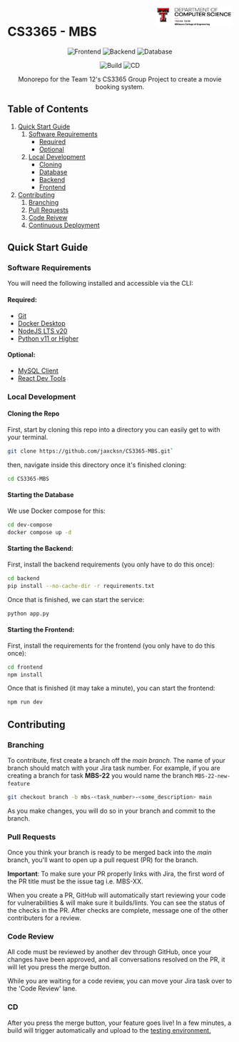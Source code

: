 <div align="center">
<picture>
         <source media="(prefers-color-scheme: dark)" srcset="https://raw.githubusercontent.com/jaxcksn/jaxcksn/main/files/ttu_cs_dark.png">
        <img alt="Texas Tech Computer Science - Whitacre College of Engineering" src="https://raw.githubusercontent.com/jaxcksn/jaxcksn/main/files/ttu_cs_light.png" width="34%" align="right">
</picture>
</div>

# CS3365 - MBS

<div align='center'>

![Frontend](https://flat.badgen.net/static/Frontend/React/blue)
![Backend](https://flat.badgen.net/static/Backend/Flask/blue)
![Database](https://flat.badgen.net/static/Database/MySQL/blue)

![Build](https://flat.badgen.net/github/checks/jaxcksn/cs3365-mbs/main/build-frontend?label=Build)
![CD](https://flat.badgen.net/github/checks/jaxcksn/cs3365-mbs/main/build-and-deploy?label=CD)

Monorepo for the Team 12's CS3365 Group Project to create a movie booking system.

</div>

## Table of Contents

1. [Quick Start Guide](#quick-start-guide)
   1. [Software Requirements](#software-requirements)
      - [Required](#required)
      - [Optional](#optional)
   2. [Local Development](#local-development)
      - [Cloning](#cloning-the-repo)
      - [Database](#starting-the-database)
      - [Backend](#starting-the-backend)
      - [Frontend](#starting-the-frontend)
2. [Contributing](#contributing)
   1. [Branching](#branching)
   2. [Pull Requests](#pull-requests)
   3. [Code Reivew](#code-review)
   4. [Continuous Deployment](#cd)

## Quick Start Guide

### Software Requirements

You will need the following installed and accessible via the CLI:

#### Required:

- [Git](https://git-scm.com/downloads)
- [Docker Desktop](https://www.docker.com/products/docker-desktop/)
- [NodeJS LTS v20](https://nodejs.org/en)
- [Python v11 or Higher](https://www.python.org/downloads/)

#### Optional:

- [MySQL Client](https://dev.mysql.com/downloads/mysql/)
- [React Dev Tools](https://chromewebstore.google.com/detail/react-developer-tools)

### Local Development

#### Cloning the Repo

First, start by cloning this repo into a directory you can easily get to with your terminal.

```bash
git clone https://github.com/jaxcksn/CS3365-MBS.git`
```

then, navigate inside this directory once it's finished cloning:

```bash
cd CS3365-MBS
```

#### Starting the Database

We use Docker compose for this:

```bash
cd dev-compose
docker compose up -d
```

#### Starting the Backend:

First, install the backend requirements (you only have to do this once):

```bash
cd backend
pip install --no-cache-dir -r requirements.txt
```

Once that is finished, we can start the service:

```bash
python app.py
```

#### Starting the Frontend:

First, install the requirements for the frontend (you only have to do this once):

```bash
cd frontend
npm install
```

Once that is finished (it may take a minute), you can start the frontend:

```bash
npm run dev
```

## Contributing

### Branching

To contribute, first create a branch off the _main branch_. The name of your branch should match with your Jira task number. For example, if you are creating a branch for task **MBS-22** you would name the branch `MBS-22-new-feature`

```bash
git checkout branch -b mbs-<task_number>-<some_description> main
```

As you make changes, you will do so in your branch and commit to the branch.

### Pull Requests

Once you think your branch is ready to be merged back into the _main_ branch, you'll want to open up a pull request (PR) for the branch.

**Important**: To make sure your PR properly links with Jira, the first word of the PR title must be the issue tag i.e. MBS-XX.

When you create a PR, GitHub will automatically start reviewing your code for vulnerabilities & will make sure it builds/lints. You can see the status of the checks in the PR. After checks are complete, message one of the other contributers for a review.

### Code Review

All code must be reviewed by another dev through GitHub, once your changes have been approved, and all conversations resolved on the PR, it will let you press the merge button.

While you are waiting for a code review, you can move your Jira task over to the 'Code Review' lane.

### CD

After you press the merge button, your feature goes live! In a few minutes, a build will trigger automatically and upload to the [testing environment.](https://mbs.jaxcksn.dev)
